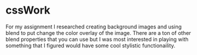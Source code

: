 # cssWork

For my assignment I researched creating background images and using blend to put change the color overlay of the image. There are a ton of other blend properties that you can use but I was most interested in playing with something that I figured would have some cool stylistic functionaility.